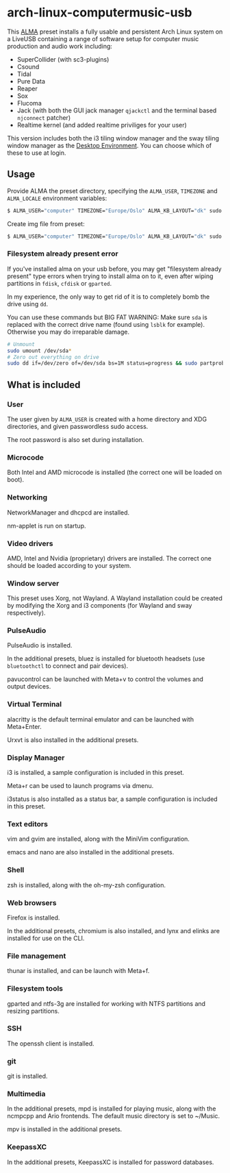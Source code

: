 # arch-linux-computermusic-usb

This [ALMA](https://github.com/r-darwish/alma) preset installs a fully usable and persistent Arch Linux system on a LiveUSB containing a range of software setup for computer music production and audio work including:

- SuperCollider (with sc3-plugins)
- Csound
- Tidal
- Pure Data
- Reaper
- Sox
- Flucoma
- Jack (with both the GUI jack manager `qjackctl` and the terminal based `njconnect` patcher)
- Realtime kernel (and added realtime priviliges for your user)

This version includes both the i3 tiling window manager and the sway tiling window manager as the [Desktop Environment](https://wiki.archlinux.org/index.php/Desktop_environment). You can choose which of these to use at login.

## Usage
Provide ALMA the preset directory, specifying the `ALMA_USER`, `TIMEZONE` and `ALMA_LOCALE` environment variables:

```bash
$ ALMA_USER="computer" TIMEZONE="Europe/Oslo" ALMA_KB_LAYOUT="dk" sudo -E alma create --presets preset
```

Create img file from preset:

```bash
$ ALMA_USER="computer" TIMEZONE="Europe/Oslo" ALMA_KB_LAYOUT="dk" sudo -E alma create --presets preset --image 10GiB arch-computermusic-usb.img
```


### Filesystem already present error
If you've installed alma on your usb before, you may get "filesystem already present" type errors when trying to install alma on to it, even after wiping partitions in `fdisk`, `cfdisk` or `gparted`.

In my experience, the only way to get rid of it is to completely bomb the drive using `dd`.

You can use these commands but BIG FAT WARNING: Make sure `sda` is replaced with the correct drive name (found using `lsblk` for example). Otherwise you may do irreparable damage.

```bash
# Unmount
sudo umount /dev/sda*
# Zero out everything on drive
sudo dd if=/dev/zero of=/dev/sda bs=1M status=progress && sudo partprobe
```

## What is included
### User
The user given by `ALMA_USER` is created with a home directory and XDG directories, and given passwordless sudo access.

The root password is also set during installation.

### Microcode

Both Intel and AMD microcode is installed (the correct one will be loaded on boot).

### Networking

NetworkManager and dhcpcd are installed.

nm-applet is run on startup.

### Video drivers

AMD, Intel and Nvidia (proprietary) drivers are installed. The correct one should be loaded according to your system.

### Window server

This preset uses Xorg, not Wayland. A Wayland installation could be created by modifying the Xorg and i3 components (for Wayland and sway respectively).

### PulseAudio

PulseAudio is installed. 

In the additional presets, bluez is installed for bluetooth headsets (use `bluetoothctl` to connect and pair devices).

pavucontrol can be launched with Meta+v to control the volumes and output devices.

### Virtual Terminal

alacritty is the default terminal emulator and can be launched with Meta+Enter.

Urxvt is also installed in the additional presets.

### Display Manager

i3 is installed, a sample configuration is included in this preset.

Meta+r can be used to launch programs via dmenu.

i3status is also installed as a status bar, a sample configuration is included in this preset.

### Text editors

vim and gvim are installed, along with the MiniVim configuration.

emacs and nano are also installed in the additional presets.

### Shell

zsh is installed, along with the oh-my-zsh configuration.

### Web browsers

Firefox is installed.

In the additional presets, chromium is also installed, and
lynx and elinks are installed for use on the CLI.

### File management

thunar is installed, and can be launch with Meta+f.

### Filesystem tools

gparted and ntfs-3g are installed for working with NTFS partitions and resizing partitions.

### SSH

The openssh client is installed.

### git

git is installed.

### Multimedia

In the additional presets, mpd is installed for playing music,
along with the ncmpcpp and Ario frontends.
The default music directory is set to ~/Music.

mpv is installed in the additional presets.

### KeepassXC

In the additional presets, KeepassXC is installed for password databases.

